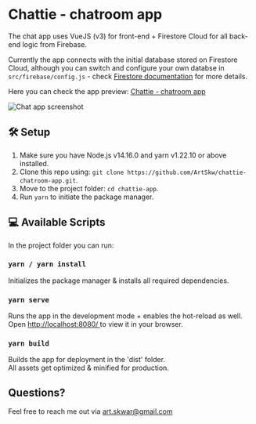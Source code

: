 # Chattie - chatroom app

The chat app uses VueJS (v3) for front-end + Firestore Cloud for all back-end logic from Firebase.

Currently the app connects with the initial database stored on Firestore Cloud, although you can switch and configure your own databse in `src/firebase/config.js` - check [Firestore documentation](https://firebase.google.com/docs/firestore/quickstart) for more details.

Here you can check the app preview: [Chattie - chatroom app](https://chattie-chatroom-app.web.app/)

![Chat app screenshot](https://i.ibb.co/QPrF20M/chattie-app-preview.png)

## 🛠 Setup

1. Make sure you have Node.js v14.16.0 and yarn v1.22.10 or above installed.
2. Clone this repo using: `git clone https://github.com/ArtSkw/chattie-chatroom-app.git`.
3. Move to the project folder: `cd chattie-app`.
4. Run `yarn` to initiate the package manager.


## 💻 Available Scripts

In the project folder you can run:

### `yarn / yarn install`

Initializes the package manager & installs all required dependencies.
<br>

### `yarn serve`

Runs the app in the development mode + enables the hot-reload as well.
<br>
Open [http://localhost:8080/ ](http://localhost:8080/) to view it in your browser.

### `yarn build`

Builds the app for deployment in the 'dist' folder.
<br>
All assets get optimized & minified for production.


## Questions?
Feel free to reach me out via art.skwar@gmail.com